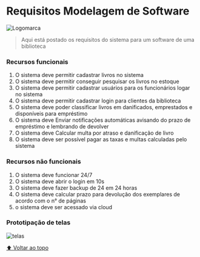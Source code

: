 # Requisitos Modelagem de Software

<img src="./Arquivo README/logo.jpeg" alt="Logomarca">

> Aqui está postado os requisitos do sistema para um software de uma biblioteca


### Recursos funcionais
1.	O sistema deve permitir cadastrar livros no sistema 
2.	O sistema deve permitir conseguir pesquisar os livros no estoque
3.	O sistema deve permitir cadastrar usuários para os funcionários logar no sistema
4.	O sistema deve permitir cadastrar login para clientes da biblioteca 
5.	O sistema deve poder classificar livros em danificados, emprestados e disponíveis para empréstimo
6.	O sistema deve Enviar notificações automáticas avisando do prazo de empréstimo e lembrando de devolver
7.	O sistema deve Calcular multa por atraso e danificação de livro
8.	O sistema deve ser possível pagar as taxas e multas calculadas pelo sistema


### Recursos não funcionais
1.	O sistema deve funcionar 24/7
2.	O sistema deve abrir o login em 10s
3.	O sistema deve fazer backup de 24 em 24 horas
4.	O sistema deve calcular prazo para devolução dos exemplares de acordo com o n° de páginas
5.	o sistema deve ser acessado via cloud


### Prototipação de telas

<img src="./Arquivo README/telas.jpeg" alt="telas">


[⬆ Voltar ao topo](#modelagem-software)<br>
